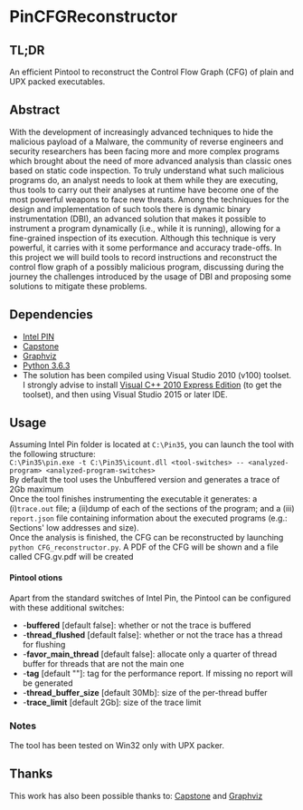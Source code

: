 # PinCFGReconstructor

## TL;DR
An efficient Pintool to reconstruct the Control Flow Graph (CFG) of plain and UPX packed executables.

## Abstract
With the development of increasingly advanced techniques to hide the malicious 
payload of a Malware, the community of reverse engineers and security researchers
has been facing more and more complex programs which brought about the need of
more advanced analysis than classic ones based on static code inspection. To truly
understand what such malicious programs do, an analyst needs to look at them
while they are executing, thus tools to carry out their analyses at runtime have
become one of the most powerful weapons to face new threats.
Among the techniques for the design and implementation of such tools there is
dynamic binary instrumentation (DBI), an advanced solution that makes it possible
to instrument a program dynamically (i.e., while it is running), allowing for a
fine-grained inspection of its execution. Although this technique is very powerful,
it carries with it some performance and accuracy trade-offs. In this project we will
build tools to record instructions and reconstruct the control flow graph of a possibly
malicious program, discussing during the journey the challenges introduced by the
usage of DBI and proposing some solutions to mitigate these problems.

## Dependencies
- [Intel PIN](https://software.intel.com/sites/landingpage/pintool/downloads/pin-3.5-97503-gac534ca30-msvc-windows.zip)
- [Capstone](https://www.capstone-engine.org/download.html)
- [Graphviz](https://www.graphviz.org/download)
- [Python 3.6.3](https://www.python.org/downloads/release/python-363)
- The solution has been compiled using Visual Studio 2010 (v100) toolset. I strongly advise to install [Visual C++ 2010 Express Edition](https://my.visualstudio.com/Downloads?q=visual%20studio%202010&wt.mc_id=o~msft~vscom~older-downloads) (to get the toolset), and then using Visual Studio 2015 or later IDE.

## Usage
Assuming Intel Pin folder is located at `C:\Pin35`, you can launch the tool with the following structure:  
`C:\Pin35\pin.exe -t C:\Pin35\icount.dll <tool-switches> -- <analyzed-program> <analyzed-program-switches>`  
By default the tool uses the Unbuffered version and generates a trace of 2Gb maximum  
Once the tool finishes instrumenting the executable it generates: a (i)`trace.out` file; a (ii)dump of each of the sections of the program; and a (iii) `report.json` file containing information about the executed programs (e.g.: Sections' low addresses and size).  
Once the analysis is finished, the CFG can be reconstructed by launching `python CFG_reconstructor.py`. A PDF of the CFG will be shown and a file called CFG.gv.pdf will be created

#### Pintool otions
Apart from the standard switches of Intel Pin, the Pintool can be configured with these additional switches:
- -**buffered**  [default false]:
        whether or not the trace is buffered
- -**thread_flushed**  [default false]:
        whether or not the trace has a thread for flushing
- -**favor_main_thread**  [default false]:
        allocate only a quarter of thread buffer for threads that are not the main one
- -**tag**  [default ""]:
        tag for the performance report. If missing no report will be generated
- -**thread_buffer_size**  [default 30Mb]:
        size of the per-thread buffer
- -**trace_limit**  [default 2Gb]:
        size of the trace limit
        
### Notes
The tool has been tested on Win32 only with UPX packer.

## Thanks
This work has also been possible thanks to: [Capstone](https://github.com/aquynh/capstone) and [Graphviz](https://gitlab.com/graphviz/graphviz)
